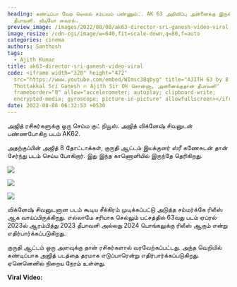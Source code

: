 ```yaml
---
heading: கண்டிப்பா வேற லெவல் சம்பவம் பண்ணும்.. AK 63 அறிவிப்பு அன்னைக்கு இருக்கு
  தீபாவளி. வீடியோ வைரல்.
preview_image: /images/2022/08/08/ak63-director-sri-ganesh-video-viral.jpeg
image_resize: /cdn-cgi/image/w=640,fit=scale-down,q=80,f=auto
categories: cinema
authors: Santhosh
tags:
  - Ajith Kumar
title: ak63-director-sri-ganesh-video-viral
code: <iframe width="320" height="472"
  src="https://www.youtube.com/embed/WImsc38qbyg" title="AJITH 63 by 8
  Thottakkal Sri Ganesh 🔥 Ajith Sir Ok சொன்னா, அன்னைக்குதான் தீபாவளி"
  frameborder="0" allow="accelerometer; autoplay; clipboard-write;
  encrypted-media; gyroscope; picture-in-picture" allowfullscreen></iframe>
date: 2022-08-08 06:32:53 +0530
---
```

அஜித் ரசிகர்களுக்கு ஒரு செம்ம குட் நியூஸ். அஜித் விக்னேஷ் சிவனுடன் பண்ணபோகிற படம் AK62.

அதற்குப்பின் அஜித் 8 தோட்டாக்கள், குருதி ஆட்டம் இயக்குனர் ஸ்ரீ கணேசுடன் தான் சேர்ந்து படம் செய்ய போகிறார். இது இந்த காணொளியில் இருந்தே தெரிகிறது.

![](/images/2022/08/08/ak63-latest-update.jpeg)

![](/images/2022/08/08/ak63-latest-update-1.jpeg)

![](/images/2022/08/08/ak63-latest-update-2.jpeg)

விக்னேஷ் சிவனுடனான படம் கூடிய சீக்கிரம் முடிக்கப்பட்டு அடுத்த சம்மர்க்கே ரிலீஸ் ஆக வாய்ப்பிருக்கிறது. எல்லாமே சரியாக செல்லும் பட்சத்தில் 63வது படம் ஏப்ரல் 2023ல் ஆரம்பித்து 2023 தீபாவளி அல்லது 2024 பொங்கலுக்கு ரிலீஸ் ஆகும் என்று எதிர்பார்க்கப்படுகிறது.

குருதி ஆட்டம் ஒரு அளவுக்கு தான் ரசிகர்களால் வரவேற்கப்பட்டது. அந்த வெறியில் கண்டிப்பாக அஜித் படத்தை தரமாக எடுப்பாரென்று எதிர்பார்க்கப்படுகிறது. ஏனெனெனில் நிறைய நேரம் உள்ளது.

**Viral Video:**